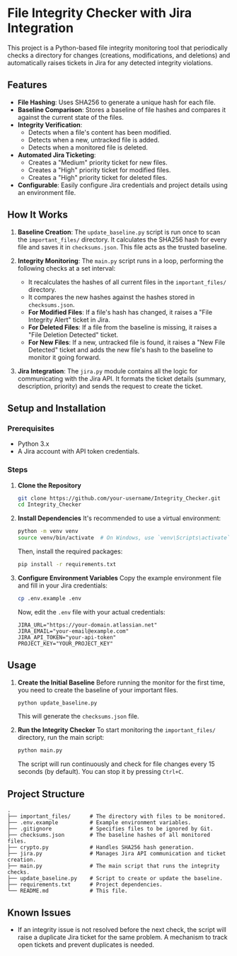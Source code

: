 # File Integrity Checker with Jira Integration

This project is a Python-based file integrity monitoring tool that periodically checks a directory for changes (creations, modifications, and deletions) and automatically raises tickets in Jira for any detected integrity violations.

## Features

- **File Hashing**: Uses SHA256 to generate a unique hash for each file.
- **Baseline Comparison**: Stores a baseline of file hashes and compares it against the current state of the files.
- **Integrity Verification**:
  - Detects when a file's content has been modified.
  - Detects when a new, untracked file is added.
  - Detects when a monitored file is deleted.
- **Automated Jira Ticketing**:
  - Creates a "Medium" priority ticket for new files.
  - Creates a "High" priority ticket for modified files.
  - Creates a "High" priority ticket for deleted files.
- **Configurable**: Easily configure Jira credentials and project details using an environment file.

## How It Works

1.  **Baseline Creation**: The `update_baseline.py` script is run once to scan the `important_files/` directory. It calculates the SHA256 hash for every file and saves it in `checksums.json`. This file acts as the trusted baseline.

2.  **Integrity Monitoring**: The `main.py` script runs in a loop, performing the following checks at a set interval:
    - It recalculates the hashes of all current files in the `important_files/` directory.
    - It compares the new hashes against the hashes stored in `checksums.json`.
    - **For Modified Files**: If a file's hash has changed, it raises a "File Integrity Alert" ticket in Jira.
    - **For Deleted Files**: If a file from the baseline is missing, it raises a "File Deletion Detected" ticket.
    - **For New Files**: If a new, untracked file is found, it raises a "New File Detected" ticket and adds the new file's hash to the baseline to monitor it going forward.

3.  **Jira Integration**: The `jira.py` module contains all the logic for communicating with the Jira API. It formats the ticket details (summary, description, priority) and sends the request to create the ticket.

## Setup and Installation

### Prerequisites

- Python 3.x
- A Jira account with API token credentials.

### Steps

1.  **Clone the Repository**
    ```bash
    git clone https://github.com/your-username/Integrity_Checker.git
    cd Integrity_Checker
    ```

2.  **Install Dependencies**
    It's recommended to use a virtual environment:
    ```bash
    python -m venv venv
    source venv/bin/activate  # On Windows, use `venv\Scripts\activate`
    ```
    Then, install the required packages:
    ```bash
    pip install -r requirements.txt
    ```

3.  **Configure Environment Variables**
    Copy the example environment file and fill in your Jira credentials:
    ```bash
    cp .env.example .env
    ```
    Now, edit the `.env` file with your actual credentials:
    ```env
    JIRA_URL="https://your-domain.atlassian.net"
    JIRA_EMAIL="your-email@example.com"
    JIRA_API_TOKEN="your-api-token"
    PROJECT_KEY="YOUR_PROJECT_KEY"
    ```

## Usage

1.  **Create the Initial Baseline**
    Before running the monitor for the first time, you need to create the baseline of your important files.
    ```bash
    python update_baseline.py
    ```
    This will generate the `checksums.json` file.

2.  **Run the Integrity Checker**
    To start monitoring the `important_files/` directory, run the main script:
    ```bash
    python main.py
    ```
    The script will run continuously and check for file changes every 15 seconds (by default). You can stop it by pressing `Ctrl+C`.

## Project Structure

```
.
├── important_files/      # The directory with files to be monitored.
├── .env.example          # Example environment variables.
├── .gitignore            # Specifies files to be ignored by Git.
├── checksums.json        # The baseline hashes of all monitored files.
├── crypto.py             # Handles SHA256 hash generation.
├── jira.py               # Manages Jira API communication and ticket creation.
├── main.py               # The main script that runs the integrity checks.
├── update_baseline.py    # Script to create or update the baseline.
├── requirements.txt      # Project dependencies.
└── README.md             # This file.
```

## Known Issues

- If an integrity issue is not resolved before the next check, the script will raise a duplicate Jira ticket for the same problem. A mechanism to track open tickets and prevent duplicates is needed.
